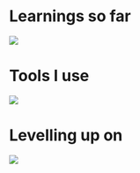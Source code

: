 <h1>Learnings so far</h1>
<p>
  <a href="https://skillicons.dev">
    <img src="https://skillicons.dev/icons?i=html,css,js,bootstrap,tailwind,angular,ts" />
  </a>
</p>

<h1>Tools I use</h1>
<p>
  <a href="https://skillicons.dev">
    <img src="https://skillicons.dev/icons?i=postman,netlify,vercel,anaconda,vscode,idea,pycharm" />
  </a>
</p>

<h1>Levelling up on</h1>
<a href="https://skillicons.dev">
    <img src="https://skillicons.dev/icons?i=python,django,fastapi,sklearn,mysql" />
  </a>

  
<!---
lambdaYouth/lambdaYouth is a ✨ special ✨ repository because its `README.md` (this file) appears on your GitHub profile.
You can click the Preview link to take a look at your changes.
--->
